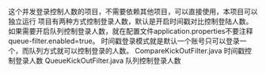 这个并发登录控制人数的项目，不需要依赖其他项目，可以直接使用，本项目可以独立运行
项目有两种方式控制登录人数，默认是开启时间戳对比控制登陆人数。
如果需要开启队列控制登录人数，就在配置文件application.properties不要注释queue-filter.enabled=true。
时间戳登录模式就是默认一个账号只可以登录一个，而队列方式就可以控制登录的人数。
CompareKickOutFilter.java  时间戳控制登录人数
QueueKickOutFilter.java  队列控制登录人数
